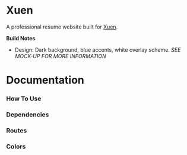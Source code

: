 # Xuen

A professional resume website built for [Xuen](https://www.youtube.com/xuen).

**Build Notes**

- Design: Dark background, blue accents, white overlay scheme. _SEE MOCK-UP FOR MORE INFORMATION_

# Documentation

### How To Use

### Dependencies

### Routes

### Colors
